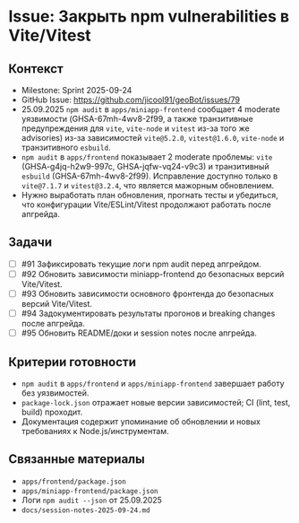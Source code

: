 # Issue: Закрыть npm vulnerabilities в Vite/Vitest

## Контекст
- Milestone: Sprint 2025-09-24
- GitHub Issue: https://github.com/jicool91/geoBot/issues/79
- 25.09.2025 `npm audit` в `apps/miniapp-frontend` сообщает 4 moderate уязвимости (GHSA-67mh-4wv8-2f99, а также транзитивные предупреждения для `vite`, `vite-node` и `vitest` из-за того же advisories) из-за зависимостей `vite@5.2.0`, `vitest@1.6.0`, `vite-node` и транзитивного `esbuild`.
- `npm audit` в `apps/frontend` показывает 2 moderate проблемы: `vite` (GHSA-g4jq-h2w9-997c, GHSA-jqfw-vq24-v9c3) и транзитивный `esbuild` (GHSA-67mh-4wv8-2f99). Исправление доступно только в `vite@7.1.7` и `vitest@3.2.4`, что является мажорным обновлением.
- Нужно выработать план обновления, прогнать тесты и убедиться, что конфигурации Vite/ESLint/Vitest продолжают работать после апгрейда.

## Задачи
- [ ] #91 Зафиксировать текущие логи npm audit перед апгрейдом.
- [ ] #92 Обновить зависимости miniapp-frontend до безопасных версий Vite/Vitest.
- [ ] #93 Обновить зависимости основного фронтенда до безопасных версий Vite/Vitest.
- [ ] #94 Задокументировать результаты прогонов и breaking changes после апгрейда.
- [ ] #95 Обновить README/доки и session notes после апгрейда.

## Критерии готовности
- `npm audit` в `apps/frontend` и `apps/miniapp-frontend` завершает работу без уязвимостей.
- `package-lock.json` отражает новые версии зависимостей; CI (lint, test, build) проходит.
- Документация содержит упоминание об обновлении и новых требованиях к Node.js/инструментам.

## Связанные материалы
- `apps/frontend/package.json`
- `apps/miniapp-frontend/package.json`
- Логи `npm audit --json` от 25.09.2025
- `docs/session-notes-2025-09-24.md`

